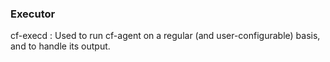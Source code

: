 
### Executor
cf-execd
: Used to run cf-agent on a regular (and user-configurable) basis, and to handle its output.
